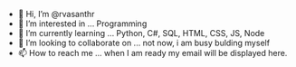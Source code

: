 - 👋 Hi, I’m @rvasanthr
- 👀 I’m interested in ... Programming
- 🌱 I’m currently learning ... Python, C#, SQL, HTML, CSS, JS, Node
- 💞️ I’m looking to collaborate on ... not now, i am busy bulding myself
- 📫 How to reach me ... when I am ready my email will be displayed here. 

<!---
rvasanthr/rvasanthr is a ✨ special ✨ repository because its `README.md` (this file) appears on your GitHub profile.
You can click the Preview link to take a look at your changes.
--->
